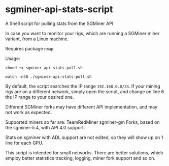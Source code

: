 # sgminer-api-stats-script
A Shell script for pulling stats from the SGMiner API

In case you want to monitor your rigs, which are running a SGMiner miner variant, from a Linux machine.

Requires package `nmap`.

Usage:

`chmod +x sgminer-api-stats-pull.sh`

`watch -n30 ./sgminer-api-stats-pull.sh`

By default, the script searches the IP range `192.168.0.0/24`. If your mining rigs are on a different network, simply open the script, and change on line 6 the IP range to your desired one.

Different SGMiner forks may have different API implementation, and may not work as expected.

Supported miners so far are:
TeamRedMiner
sgminer-gm
Forks, based on the sgminer-5.4, with API 4.0 support.

Stats on sgminer with ADL support are not edited, so they will show up on 1 line for each GPU.





This script is intended for small networks.
There are better solutions, which employ better statistics tracking, logging, miner fork support and so on.
